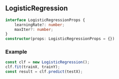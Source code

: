 ## LogisticRegression

```ts
interface LogisticRegressionProps {
    learningRate?: number;
    maxIter?: number;
}
constructor(props: LogisticRegressionProps = {})
```

### Example
```ts
const clf = new LogisticRegression();
clf.fit(trainX, trainY);
const result = clf.predict(testX);
```
